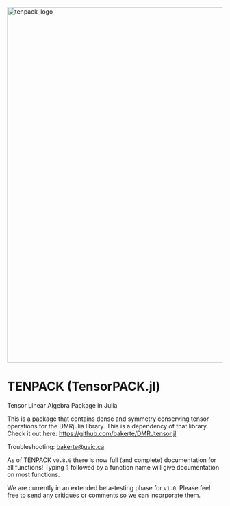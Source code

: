 <img width="828" alt="tenpack_logo" src="https://github.com/user-attachments/assets/34404a79-64d2-416c-a072-80a18a59a077" />


# TENPACK (TensorPACK.jl)
Tensor Linear Algebra Package in Julia

This is a package that contains dense and symmetry conserving tensor operations for the DMRjulia library. This is a dependency of that library.  Check it out here: https://github.com/bakerte/DMRJtensor.jl

Troubleshooting: bakerte@uvic.ca

As of TENPACK `v0.8.0` there is now full (and complete) documentation for all functions! Typing `?` followed by a function name will give documentation on most functions.

We are currently in an extended beta-testing phase for `v1.0`. Please feel free to send any critiques or comments so we can incorporate them.
